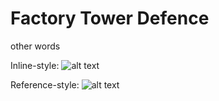 # Factory Tower Defence

other words


Inline-style: 
![alt text](https://i.imgur.com/0QuGEV6.png "Logo Title Text 1")

Reference-style: 
![alt text][logo]

[logo]: https://i.imgur.com/0QuGEV6.png "Logo Title Text 2"